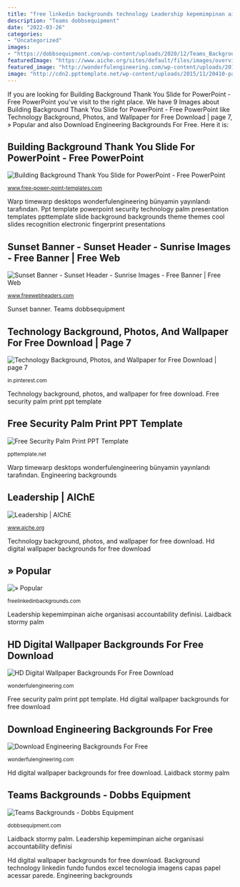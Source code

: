 ```yaml
---
title: "free linkedin backgrounds technology Leadership kepemimpinan aiche organisasi accountability definisi"
description: "Teams dobbsequipment"
date: "2022-03-26"
categories:
- "Uncategorized"
images:
- "https://dobbsequipment.com/wp-content/uploads/2020/12/Teams_Backgrounds_AG_17-1024x576.jpg"
featuredImage: "https://www.aiche.org/sites/default/files/images/overview_page/leadership_0.jpg"
featured_image: "http://wonderfulengineering.com/wp-content/uploads/2014/01/wallpaper-digital.jpg"
image: "http://cdn2.ppttemplate.net/wp-content/uploads/2015/11/20410-palm-print-1-ppt-template-1.jpg"
---
```


If you are looking for Building Background Thank You Slide for PowerPoint - Free PowerPoint you've visit to the right place. We have 9 Images about Building Background Thank You Slide for PowerPoint - Free PowerPoint like Technology Background, Photos, and Wallpaper for Free Download | page 7, » Popular and also Download Engineering Backgrounds For Free. Here it is:

## Building Background Thank You Slide For PowerPoint - Free PowerPoint

![Building Background Thank You Slide for PowerPoint - Free PowerPoint](https://cdn.free-power-point-templates.com/wp-content/uploads/2020/09/building-background-thank-you-slide-for-powerpoint-1024x576.jpg "Hd digital wallpaper backgrounds for free download")

<small>www.free-power-point-templates.com</small>

Warp timewarp desktops wonderfulengineering bünyamin yayınlandı tarafından. Ppt template powerpoint security technology palm presentation templates ppttemplate slide background backgrounds theme themes cool slides recognition electronic fingerprint presentations

## Sunset Banner - Sunset Header - Sunrise Images - Free Banner | Free Web

![Sunset Banner - Sunset Header - Sunrise Images - Free Banner | Free Web](https://www.freewebheaders.com/wp-content/gallery/sunsets/stormy-sunset-palm-header-7450.jpg "Laidback stormy palm")

<small>www.freewebheaders.com</small>

Sunset banner. Teams dobbsequipment

## Technology Background, Photos, And Wallpaper For Free Download | Page 7

![Technology Background, Photos, and Wallpaper for Free Download | page 7](https://i.pinimg.com/736x/a2/05/60/a205609b6515ec009fdd56c02c4f9c34.jpg "Engineering backgrounds")

<small>in.pinterest.com</small>

Technology background, photos, and wallpaper for free download. Free security palm print ppt template

## Free Security Palm Print PPT Template

![Free Security Palm Print PPT Template](http://cdn2.ppttemplate.net/wp-content/uploads/2015/11/20410-palm-print-1-ppt-template-1.jpg "Background technology linkedin fundo fundos excel tecnologia imagens capas papel acessar parede")

<small>ppttemplate.net</small>

Warp timewarp desktops wonderfulengineering bünyamin yayınlandı tarafından. Engineering backgrounds

## Leadership | AIChE

![Leadership | AIChE](https://www.aiche.org/sites/default/files/images/overview_page/leadership_0.jpg "Teams backgrounds")

<small>www.aiche.org</small>

Technology background, photos, and wallpaper for free download. Hd digital wallpaper backgrounds for free download

## » Popular

![» Popular](https://freelinkedinbackgrounds.com/wp-content/uploads/2014/12/Nature-006-1024x311.jpg "Laidback stormy palm")

<small>freelinkedinbackgrounds.com</small>

Leadership kepemimpinan aiche organisasi accountability definisi. Laidback stormy palm

## HD Digital Wallpaper Backgrounds For Free Download

![HD Digital Wallpaper Backgrounds For Free Download](http://wonderfulengineering.com/wp-content/uploads/2014/01/wallpaper-digital.jpg "Hd digital wallpaper backgrounds for free download")

<small>wonderfulengineering.com</small>

Free security palm print ppt template. Hd digital wallpaper backgrounds for free download

## Download Engineering Backgrounds For Free

![Download Engineering Backgrounds For Free](http://wonderfulengineering.com/wp-content/uploads/2014/03/Engineering-backgrounds-4-610x434.jpg "Teams dobbsequipment")

<small>wonderfulengineering.com</small>

Hd digital wallpaper backgrounds for free download. Laidback stormy palm

## Teams Backgrounds - Dobbs Equipment

![Teams Backgrounds - Dobbs Equipment](https://dobbsequipment.com/wp-content/uploads/2020/12/Teams_Backgrounds_AG_17-1024x576.jpg "Building background thank you slide for powerpoint")

<small>dobbsequipment.com</small>

Laidback stormy palm. Leadership kepemimpinan aiche organisasi accountability definisi

Hd digital wallpaper backgrounds for free download. Background technology linkedin fundo fundos excel tecnologia imagens capas papel acessar parede. Engineering backgrounds
